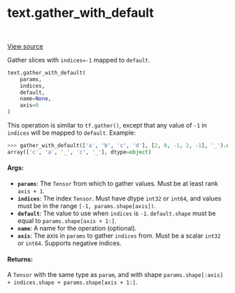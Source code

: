 <div itemscope itemtype="http://developers.google.com/ReferenceObject">
<meta itemprop="name" content="text.gather_with_default" />
<meta itemprop="path" content="Stable" />
</div>

# text.gather_with_default

<table class="tfo-notebook-buttons tfo-api" align="left">
</table>

<a target="_blank" href="https://github.com/tensorflow/text/tree/master/tensorflow_text/python/ops/pointer_ops.py">View
source</a>

Gather slices with `indices=-1` mapped to `default`.

``` python
text.gather_with_default(
    params,
    indices,
    default,
    name=None,
    axis=0
)
```

<!-- Placeholder for "Used in" -->

This operation is similar to `tf.gather()`, except that any value of `-1`
in `indices` will be mapped to `default`.  Example:

```python
>>> gather_with_default(['a', 'b', 'c', 'd'], [2, 0, -1, 2, -1], '_').eval()
array(['c', 'a', '_', 'c', '_'], dtype=object)
```

#### Args:

*   <b>`params`</b>: The `Tensor` from which to gather values. Must be at least
    rank `axis + 1`.
*   <b>`indices`</b>: The index `Tensor`. Must have dtype `int32` or `int64`,
    and values must be in the range `[-1, params.shape[axis])`.
*   <b>`default`</b>: The value to use when `indices` is `-1`. `default.shape`
    must be equal to `params.shape[axis + 1:]`.
*   <b>`name`</b>: A name for the operation (optional).
*   <b>`axis`</b>: The axis in `params` to gather `indices` from. Must be a
    scalar `int32` or `int64`. Supports negative indices.

#### Returns:

A `Tensor` with the same type as `param`, and with shape `params.shape[:axis] +
indices.shape + params.shape[axis + 1:]`.
